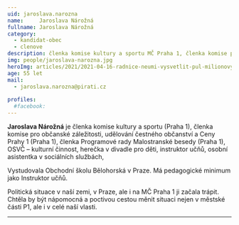 ```yaml
---
uid: jaroslava.narozna
name:     Jaroslava Nárožná
fullname: Jaroslava Nárožná
category:
  - kandidat-obec
  - clenove
description: členka komise kultury a sportu MČ Praha 1, členka komise pro občanské záležitosti, udělování čestného občanství a Ceny Prahy 
img: people/jaroslava-narozna.jpg
heroImg: articles/2021/2021-04-16-radnice-neumi-vysvetlit-pul-milionovy-pro-valentu.jpg
age: 55 let
mail:
  - jaroslava.narozna@pirati.cz
 
profiles:
  #facebook: 
---
```


**Jaroslava Nárožná** je členka komise kultury a sportu (Praha 1), členka komise pro občanské záležitosti, udělování čestného občanství a Ceny Prahy 1 (Praha 1),
členka Programové rady Malostranské besedy (Praha 1), OSVČ – kulturní činnost, herečka v divadle pro děti, instruktor učňů, osobní asistentka v sociálních službách,

Vystudovala Obchodní školu Bělohorská v Praze. Má pedagogické minimum jako Instruktor učňů.

Politická situace v naší zemi, v Praze, ale i na MČ Praha 1 ji začala trápit. Chtěla by být nápomocná a poctivou cestou měnit situaci nejen v městské části P1, ale i v celé naší vlasti.

---
